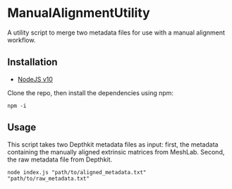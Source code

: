 # ManualAlignmentUtility

A utility script to merge two metadata files for use with a manual alignment workflow.

## Installation

- [NodeJS v10](https://nodejs.org/download/release/latest-v10.x/)

Clone the repo, then install the dependencies using npm:

```
npm -i
```

## Usage

This script takes two Depthkit metadata files as input: first, the metadata containing the manually aligned extrinsic matrices from MeshLab. Second, the raw metadata file from Depthkit.

```
node index.js "path/to/aligned_metadata.txt" "path/to/raw_metadata.txt"
```
